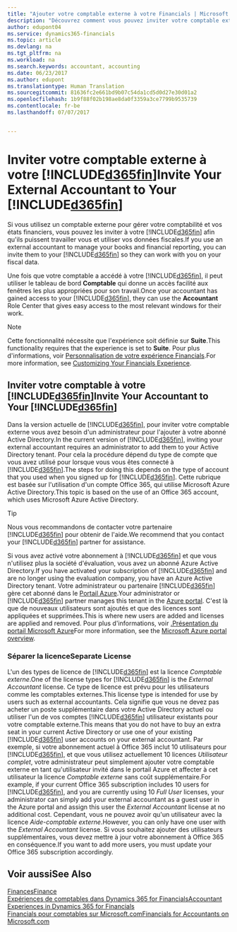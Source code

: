 ```yaml
---
title: "Ajouter votre comptable externe à votre Financials | Microsoft Docs"
description: "Découvrez comment vous pouvez inviter votre comptable externe à votre Dynamics 365 for Financials."
author: edupont04
ms.service: dynamics365-financials
ms.topic: article
ms.devlang: na
ms.tgt_pltfrm: na
ms.workload: na
ms.search.keywords: accountant, accounting
ms.date: 06/23/2017
ms.author: edupont
ms.translationtype: Human Translation
ms.sourcegitcommit: 81636fc2e661bd9b07c54da1cd5d0d27e30d01a2
ms.openlocfilehash: 1b9f88f02b198ae8da0f3359a3ce7799b9535739
ms.contentlocale: fr-be
ms.lasthandoff: 07/07/2017


---
```

# <a name="invite-your-external-accountant-to-your-included365finincludesd365finmdmd"></a><span data-ttu-id="76bc3-103">Inviter votre comptable externe à votre [!INCLUDE[d365fin](includes/d365fin_md.md)]</span><span class="sxs-lookup"><span data-stu-id="76bc3-103">Invite Your External Accountant to Your [!INCLUDE[d365fin](includes/d365fin_md.md)]</span></span>
<span data-ttu-id="76bc3-104">Si vous utilisez un comptable externe pour gérer votre comptabilité et vos états financiers, vous pouvez les inviter à votre [!INCLUDE[d365fin](includes/d365fin_md.md)] afin qu'ils puissent travailler vous et utiliser vos données fiscales.</span><span class="sxs-lookup"><span data-stu-id="76bc3-104">If you use an external accountant to manage your books and financial reporting, you can invite them to your [!INCLUDE[d365fin](includes/d365fin_md.md)] so they can work with you on your fiscal data.</span></span>

<span data-ttu-id="76bc3-105">Une fois que votre comptable a accédé à votre [!INCLUDE[d365fin](includes/d365fin_md.md)], il peut utiliser le tableau de bord **Comptable** qui donne un accès facilité aux fenêtres les plus appropriées pour son travail.</span><span class="sxs-lookup"><span data-stu-id="76bc3-105">Once your accountant has gained access to your [!INCLUDE[d365fin](includes/d365fin_md.md)], they can use the **Accountant** Role Center that gives easy access to the most relevant windows for their work.</span></span>  

> [!NOTE]  
>  <span data-ttu-id="76bc3-106">Cette fonctionnalité nécessite que l'expérience soit définie sur **Suite**.</span><span class="sxs-lookup"><span data-stu-id="76bc3-106">This functionality requires that the experience is set to **Suite**.</span></span> <span data-ttu-id="76bc3-107">Pour plus d'informations, voir [Personnalisation de votre expérience Financials](ui-experiences.md).</span><span class="sxs-lookup"><span data-stu-id="76bc3-107">For more information, see [Customizing Your Financials Experience](ui-experiences.md).</span></span>  

## <a name="invite-your-accountant-to-your-included365finincludesd365finmdmd"></a><span data-ttu-id="76bc3-108">Inviter votre comptable à votre [!INCLUDE[d365fin](includes/d365fin_md.md)]</span><span class="sxs-lookup"><span data-stu-id="76bc3-108">Invite Your Accountant to Your [!INCLUDE[d365fin](includes/d365fin_md.md)]</span></span>
<span data-ttu-id="76bc3-109">Dans la version actuelle de [!INCLUDE[d365fin](includes/d365fin_md.md)], pour inviter votre comptable externe vous avez besoin d'un administrateur pour l'ajouter à votre abonné Active Directory.</span><span class="sxs-lookup"><span data-stu-id="76bc3-109">In the current version of [!INCLUDE[d365fin](includes/d365fin_md.md)], inviting your external accountant requires an administrator to add them to your Active Directory tenant.</span></span> <span data-ttu-id="76bc3-110">Pour cela la procédure dépend du type de compte que vous avez utilisé pour lorsque vous vous êtes connecté à [!INCLUDE[d365fin](includes/d365fin_md.md)].</span><span class="sxs-lookup"><span data-stu-id="76bc3-110">The steps for doing this depends on the type of account that you used when you signed up for [!INCLUDE[d365fin](includes/d365fin_md.md)].</span></span> <span data-ttu-id="76bc3-111">Cette rubrique est basée sur l'utilisation d'un compte Office 365, qui utilise Microsoft Azure Active Directory.</span><span class="sxs-lookup"><span data-stu-id="76bc3-111">This topic is based on the use of an Office 365 account, which uses Microsoft Azure Active Directory.</span></span>  

> [!TIP]  
>  <span data-ttu-id="76bc3-112">Nous vous recommandons de contacter votre partenaire [!INCLUDE[d365fin](includes/d365fin_md.md)] pour obtenir de l'aide.</span><span class="sxs-lookup"><span data-stu-id="76bc3-112">We recommend that you contact your [!INCLUDE[d365fin](includes/d365fin_md.md)] partner for assistance.</span></span>  

<span data-ttu-id="76bc3-113">Si vous avez activé votre abonnement à [!INCLUDE[d365fin](includes/d365fin_md.md)] et que vous n'utilisez plus la société d'évaluation, vous avez un abonné Azure Active Directory.</span><span class="sxs-lookup"><span data-stu-id="76bc3-113">If you have activated your subscription of [!INCLUDE[d365fin](includes/d365fin_md.md)] and are no longer using the evaluation company, you have an Azure Active Directory tenant.</span></span> <span data-ttu-id="76bc3-114">Votre administrateur ou partenaire [!INCLUDE[d365fin](includes/d365fin_md.md)] gère cet abonné dans le [Portail Azure](https://portal.azure.com).</span><span class="sxs-lookup"><span data-stu-id="76bc3-114">Your administrator or [!INCLUDE[d365fin](includes/d365fin_md.md)] partner manages this tenant in the [Azure portal](https://portal.azure.com).</span></span> <span data-ttu-id="76bc3-115">C'est là que de nouveaux utilisateurs sont ajoutés et que des licences sont appliquées et supprimées.</span><span class="sxs-lookup"><span data-stu-id="76bc3-115">This is where new users are added and licenses are applied and removed.</span></span> <span data-ttu-id="76bc3-116">Pour plus d'informations, voir [.Présentation du portail Microsoft Azure](https://docs.microsoft.com/en-us/azure/azure-portal-overview)</span><span class="sxs-lookup"><span data-stu-id="76bc3-116">For more information, see the [Microsoft Azure portal overview](https://docs.microsoft.com/en-us/azure/azure-portal-overview).</span></span>  

### <a name="separate-license"></a><span data-ttu-id="76bc3-117">Séparer la licence</span><span class="sxs-lookup"><span data-stu-id="76bc3-117">Separate License</span></span>
<span data-ttu-id="76bc3-118">L'un des types de licence de [!INCLUDE[d365fin](includes/d365fin_md.md)] est la licence *Comptable externe*.</span><span class="sxs-lookup"><span data-stu-id="76bc3-118">One of the license types for [!INCLUDE[d365fin](includes/d365fin_md.md)] is the *External Accountant* license.</span></span> <span data-ttu-id="76bc3-119">Ce type de licence est prévu pour les utilisateurs comme les comptables externes.</span><span class="sxs-lookup"><span data-stu-id="76bc3-119">This license type is intended for use by users such as external accountants.</span></span> <span data-ttu-id="76bc3-120">Cela signifie que vous ne devez pas acheter un poste supplémentaire dans votre Active Directory actuel ou utiliser l'un de vos comptes [!INCLUDE[d365fin](includes/d365fin_md.md)] utilisateur existants pour votre comptable externe.</span><span class="sxs-lookup"><span data-stu-id="76bc3-120">This means that you do not have to buy an extra seat in your current Active Directory or use one of your existing [!INCLUDE[d365fin](includes/d365fin_md.md)] user accounts on your external accountant.</span></span> <span data-ttu-id="76bc3-121">Par exemple, si votre abonnement actuel à Office 365 inclut 10 utilisateurs pour [!INCLUDE[d365fin](includes/d365fin_md.md)], et que vous utilisez actuellement 10 licences *Utilisateur complet*, votre administrateur peut simplement ajouter votre comptable externe en tant qu'utilisateur invité dans le portail Azure et affecter à cet utilisateur la licence *Comptable externe* sans coût supplémentaire.</span><span class="sxs-lookup"><span data-stu-id="76bc3-121">For example, if your current Office 365 subscription includes 10 users for [!INCLUDE[d365fin](includes/d365fin_md.md)], and you are currently using 10 *Full User* licenses, your administrator can simply add your external accountant as a guest user in the Azure portal and assign this user the *External Accountant* license at no additional cost.</span></span> <span data-ttu-id="76bc3-122">Cependant, vous ne pouvez avoir qu'un utilisateur avec la licence *Aide-comptable externe*.</span><span class="sxs-lookup"><span data-stu-id="76bc3-122">However, you can only have one user with the *External Accountant* license.</span></span> <span data-ttu-id="76bc3-123">Si vous souhaitez ajouter des utilisateurs supplémentaires, vous devez mettre à jour votre abonnement à Office 365 en conséquence.</span><span class="sxs-lookup"><span data-stu-id="76bc3-123">If you want to add more users, you must update your Office 365 subscription accordingly.</span></span>  

## <a name="see-also"></a><span data-ttu-id="76bc3-124">Voir aussi</span><span class="sxs-lookup"><span data-stu-id="76bc3-124">See Also</span></span>
[<span data-ttu-id="76bc3-125">Finances</span><span class="sxs-lookup"><span data-stu-id="76bc3-125">Finance</span></span>](finance.md)  
[<span data-ttu-id="76bc3-126">Expériences de comptables dans Dynamics 365 for Financials</span><span class="sxs-lookup"><span data-stu-id="76bc3-126">Accountant Experiences in Dynamics 365 for Financials</span></span>](finance-accounting.md)  
[<span data-ttu-id="76bc3-127">Financials pour comptables sur Microsoft.com</span><span class="sxs-lookup"><span data-stu-id="76bc3-127">Financials for Accountants on Microsoft.com</span></span>](https://www.microsoft.com/en-us/dynamics365/financial-insights-for-accountants)  

